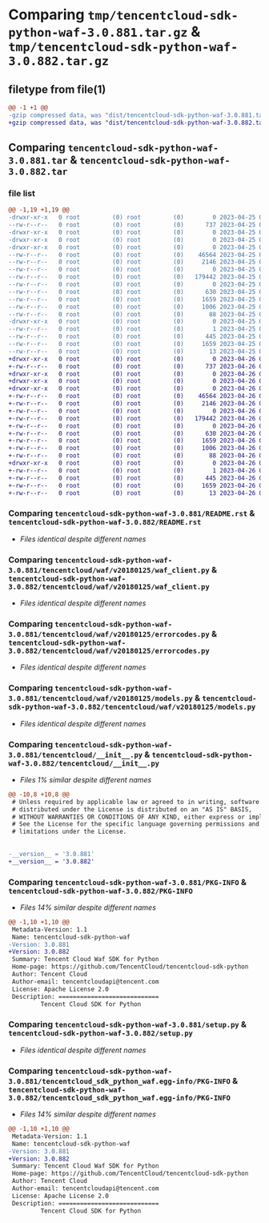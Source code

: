 # Comparing `tmp/tencentcloud-sdk-python-waf-3.0.881.tar.gz` & `tmp/tencentcloud-sdk-python-waf-3.0.882.tar.gz`

## filetype from file(1)

```diff
@@ -1 +1 @@
-gzip compressed data, was "dist/tencentcloud-sdk-python-waf-3.0.881.tar", last modified: Tue Apr 25 01:01:12 2023, max compression
+gzip compressed data, was "dist/tencentcloud-sdk-python-waf-3.0.882.tar", last modified: Wed Apr 26 04:00:10 2023, max compression
```

## Comparing `tencentcloud-sdk-python-waf-3.0.881.tar` & `tencentcloud-sdk-python-waf-3.0.882.tar`

### file list

```diff
@@ -1,19 +1,19 @@
-drwxr-xr-x   0 root         (0) root         (0)        0 2023-04-25 01:01:12.000000 tencentcloud-sdk-python-waf-3.0.881/
--rw-r--r--   0 root         (0) root         (0)      737 2023-04-25 01:01:12.000000 tencentcloud-sdk-python-waf-3.0.881/README.rst
-drwxr-xr-x   0 root         (0) root         (0)        0 2023-04-25 01:01:12.000000 tencentcloud-sdk-python-waf-3.0.881/tencentcloud/
-drwxr-xr-x   0 root         (0) root         (0)        0 2023-04-25 01:01:12.000000 tencentcloud-sdk-python-waf-3.0.881/tencentcloud/waf/
-drwxr-xr-x   0 root         (0) root         (0)        0 2023-04-25 01:01:12.000000 tencentcloud-sdk-python-waf-3.0.881/tencentcloud/waf/v20180125/
--rw-r--r--   0 root         (0) root         (0)    46564 2023-04-25 01:01:12.000000 tencentcloud-sdk-python-waf-3.0.881/tencentcloud/waf/v20180125/waf_client.py
--rw-r--r--   0 root         (0) root         (0)     2146 2023-04-25 01:01:12.000000 tencentcloud-sdk-python-waf-3.0.881/tencentcloud/waf/v20180125/errorcodes.py
--rw-r--r--   0 root         (0) root         (0)        0 2023-04-25 01:01:12.000000 tencentcloud-sdk-python-waf-3.0.881/tencentcloud/waf/v20180125/__init__.py
--rw-r--r--   0 root         (0) root         (0)   179442 2023-04-25 01:01:12.000000 tencentcloud-sdk-python-waf-3.0.881/tencentcloud/waf/v20180125/models.py
--rw-r--r--   0 root         (0) root         (0)        0 2023-04-25 01:01:12.000000 tencentcloud-sdk-python-waf-3.0.881/tencentcloud/waf/__init__.py
--rw-r--r--   0 root         (0) root         (0)      630 2023-04-25 01:01:12.000000 tencentcloud-sdk-python-waf-3.0.881/tencentcloud/__init__.py
--rw-r--r--   0 root         (0) root         (0)     1659 2023-04-25 01:01:12.000000 tencentcloud-sdk-python-waf-3.0.881/PKG-INFO
--rw-r--r--   0 root         (0) root         (0)     1006 2023-04-25 01:01:12.000000 tencentcloud-sdk-python-waf-3.0.881/setup.py
--rw-r--r--   0 root         (0) root         (0)       88 2023-04-25 01:01:12.000000 tencentcloud-sdk-python-waf-3.0.881/setup.cfg
-drwxr-xr-x   0 root         (0) root         (0)        0 2023-04-25 01:01:12.000000 tencentcloud-sdk-python-waf-3.0.881/tencentcloud_sdk_python_waf.egg-info/
--rw-r--r--   0 root         (0) root         (0)        1 2023-04-25 01:01:12.000000 tencentcloud-sdk-python-waf-3.0.881/tencentcloud_sdk_python_waf.egg-info/dependency_links.txt
--rw-r--r--   0 root         (0) root         (0)      445 2023-04-25 01:01:12.000000 tencentcloud-sdk-python-waf-3.0.881/tencentcloud_sdk_python_waf.egg-info/SOURCES.txt
--rw-r--r--   0 root         (0) root         (0)     1659 2023-04-25 01:01:12.000000 tencentcloud-sdk-python-waf-3.0.881/tencentcloud_sdk_python_waf.egg-info/PKG-INFO
--rw-r--r--   0 root         (0) root         (0)       13 2023-04-25 01:01:12.000000 tencentcloud-sdk-python-waf-3.0.881/tencentcloud_sdk_python_waf.egg-info/top_level.txt
+drwxr-xr-x   0 root         (0) root         (0)        0 2023-04-26 04:00:10.000000 tencentcloud-sdk-python-waf-3.0.882/
+-rw-r--r--   0 root         (0) root         (0)      737 2023-04-26 04:00:10.000000 tencentcloud-sdk-python-waf-3.0.882/README.rst
+drwxr-xr-x   0 root         (0) root         (0)        0 2023-04-26 04:00:10.000000 tencentcloud-sdk-python-waf-3.0.882/tencentcloud/
+drwxr-xr-x   0 root         (0) root         (0)        0 2023-04-26 04:00:10.000000 tencentcloud-sdk-python-waf-3.0.882/tencentcloud/waf/
+drwxr-xr-x   0 root         (0) root         (0)        0 2023-04-26 04:00:10.000000 tencentcloud-sdk-python-waf-3.0.882/tencentcloud/waf/v20180125/
+-rw-r--r--   0 root         (0) root         (0)    46564 2023-04-26 04:00:10.000000 tencentcloud-sdk-python-waf-3.0.882/tencentcloud/waf/v20180125/waf_client.py
+-rw-r--r--   0 root         (0) root         (0)     2146 2023-04-26 04:00:10.000000 tencentcloud-sdk-python-waf-3.0.882/tencentcloud/waf/v20180125/errorcodes.py
+-rw-r--r--   0 root         (0) root         (0)        0 2023-04-26 04:00:10.000000 tencentcloud-sdk-python-waf-3.0.882/tencentcloud/waf/v20180125/__init__.py
+-rw-r--r--   0 root         (0) root         (0)   179442 2023-04-26 04:00:10.000000 tencentcloud-sdk-python-waf-3.0.882/tencentcloud/waf/v20180125/models.py
+-rw-r--r--   0 root         (0) root         (0)        0 2023-04-26 04:00:10.000000 tencentcloud-sdk-python-waf-3.0.882/tencentcloud/waf/__init__.py
+-rw-r--r--   0 root         (0) root         (0)      630 2023-04-26 04:00:10.000000 tencentcloud-sdk-python-waf-3.0.882/tencentcloud/__init__.py
+-rw-r--r--   0 root         (0) root         (0)     1659 2023-04-26 04:00:10.000000 tencentcloud-sdk-python-waf-3.0.882/PKG-INFO
+-rw-r--r--   0 root         (0) root         (0)     1006 2023-04-26 04:00:10.000000 tencentcloud-sdk-python-waf-3.0.882/setup.py
+-rw-r--r--   0 root         (0) root         (0)       88 2023-04-26 04:00:10.000000 tencentcloud-sdk-python-waf-3.0.882/setup.cfg
+drwxr-xr-x   0 root         (0) root         (0)        0 2023-04-26 04:00:10.000000 tencentcloud-sdk-python-waf-3.0.882/tencentcloud_sdk_python_waf.egg-info/
+-rw-r--r--   0 root         (0) root         (0)        1 2023-04-26 04:00:10.000000 tencentcloud-sdk-python-waf-3.0.882/tencentcloud_sdk_python_waf.egg-info/dependency_links.txt
+-rw-r--r--   0 root         (0) root         (0)      445 2023-04-26 04:00:10.000000 tencentcloud-sdk-python-waf-3.0.882/tencentcloud_sdk_python_waf.egg-info/SOURCES.txt
+-rw-r--r--   0 root         (0) root         (0)     1659 2023-04-26 04:00:10.000000 tencentcloud-sdk-python-waf-3.0.882/tencentcloud_sdk_python_waf.egg-info/PKG-INFO
+-rw-r--r--   0 root         (0) root         (0)       13 2023-04-26 04:00:10.000000 tencentcloud-sdk-python-waf-3.0.882/tencentcloud_sdk_python_waf.egg-info/top_level.txt
```

### Comparing `tencentcloud-sdk-python-waf-3.0.881/README.rst` & `tencentcloud-sdk-python-waf-3.0.882/README.rst`

 * *Files identical despite different names*

### Comparing `tencentcloud-sdk-python-waf-3.0.881/tencentcloud/waf/v20180125/waf_client.py` & `tencentcloud-sdk-python-waf-3.0.882/tencentcloud/waf/v20180125/waf_client.py`

 * *Files identical despite different names*

### Comparing `tencentcloud-sdk-python-waf-3.0.881/tencentcloud/waf/v20180125/errorcodes.py` & `tencentcloud-sdk-python-waf-3.0.882/tencentcloud/waf/v20180125/errorcodes.py`

 * *Files identical despite different names*

### Comparing `tencentcloud-sdk-python-waf-3.0.881/tencentcloud/waf/v20180125/models.py` & `tencentcloud-sdk-python-waf-3.0.882/tencentcloud/waf/v20180125/models.py`

 * *Files identical despite different names*

### Comparing `tencentcloud-sdk-python-waf-3.0.881/tencentcloud/__init__.py` & `tencentcloud-sdk-python-waf-3.0.882/tencentcloud/__init__.py`

 * *Files 1% similar despite different names*

```diff
@@ -10,8 +10,8 @@
 # Unless required by applicable law or agreed to in writing, software
 # distributed under the License is distributed on an "AS IS" BASIS,
 # WITHOUT WARRANTIES OR CONDITIONS OF ANY KIND, either express or implied.
 # See the License for the specific language governing permissions and
 # limitations under the License.
 
 
-__version__ = '3.0.881'
+__version__ = '3.0.882'
```

### Comparing `tencentcloud-sdk-python-waf-3.0.881/PKG-INFO` & `tencentcloud-sdk-python-waf-3.0.882/PKG-INFO`

 * *Files 14% similar despite different names*

```diff
@@ -1,10 +1,10 @@
 Metadata-Version: 1.1
 Name: tencentcloud-sdk-python-waf
-Version: 3.0.881
+Version: 3.0.882
 Summary: Tencent Cloud Waf SDK for Python
 Home-page: https://github.com/TencentCloud/tencentcloud-sdk-python
 Author: Tencent Cloud
 Author-email: tencentcloudapi@tencent.com
 License: Apache License 2.0
 Description: ============================
         Tencent Cloud SDK for Python
```

### Comparing `tencentcloud-sdk-python-waf-3.0.881/setup.py` & `tencentcloud-sdk-python-waf-3.0.882/setup.py`

 * *Files identical despite different names*

### Comparing `tencentcloud-sdk-python-waf-3.0.881/tencentcloud_sdk_python_waf.egg-info/PKG-INFO` & `tencentcloud-sdk-python-waf-3.0.882/tencentcloud_sdk_python_waf.egg-info/PKG-INFO`

 * *Files 14% similar despite different names*

```diff
@@ -1,10 +1,10 @@
 Metadata-Version: 1.1
 Name: tencentcloud-sdk-python-waf
-Version: 3.0.881
+Version: 3.0.882
 Summary: Tencent Cloud Waf SDK for Python
 Home-page: https://github.com/TencentCloud/tencentcloud-sdk-python
 Author: Tencent Cloud
 Author-email: tencentcloudapi@tencent.com
 License: Apache License 2.0
 Description: ============================
         Tencent Cloud SDK for Python
```

